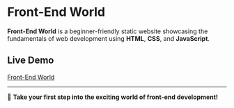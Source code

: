 # Front-End World

**Front-End World** is a beginner-friendly static website showcasing the fundamentals of web development using **HTML**, **CSS**, and **JavaScript**.  


## Live Demo
[Front-End World](https://devmohamed-hassan.github.io/front-end-world-template/)

---

🚀 **Take your first step into the exciting world of front-end development!**
